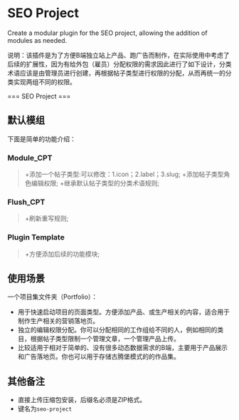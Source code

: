 # SEO Project
Create a modular plugin for the SEO project, allowing the addition of modules as needed.

说明：该插件是为了方便B端独立站上产品、跑广告而制作，在实际使用中考虑了后续的扩展性，因为有给外包（雇员）分配权限的需求因此进行了如下设计，分类术语应该是由管理员进行创建，再根据帖子类型进行权限的分配，从而再统一的分类实现两组不同的权限。

=== SEO Project ===

## 默认模组
下面是简单的功能介绍：
### Module_CPT
>+添加一个帖子类型:可以修改：1.icon；2.label；3.slug;
>+添加帖子类型角色编辑权限;
>+继承默认帖子类型的分类术语规则;
### Flush_CPT
>+刷新重写规则;
### Plugin Template
>+方便添加后续的功能模块;

## 使用场景
一个项目集文件夹（Portfolio）：
* 用于快速启动项目的页面类型。方便添加产品、或生产相关的内容，适合用于制作生产相关的营销落地页。
* 独立的编辑权限分配。你可以分配相同的工作组给不同的人，例如相同的类目，根据帖子类型限制一个管理文章，一个管理产品上传。
* 比较适用于相对于简单的、没有很多动态数据需求的B端，主要用于产品展示和广告落地页。你也可以用于存储古腾堡模式的的作品集。


## 其他备注
- 直接上传压缩包安装，后缀名必须是ZIP格式。
- 键名为`seo-project`